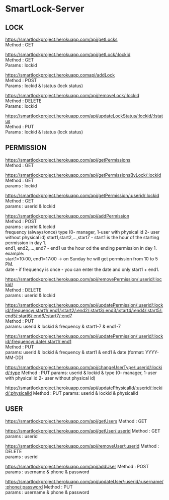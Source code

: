 # SmartLock-Server

## LOCK

https://smartlockproject.herokuapp.com/api/getLocks  
    Method : GET  

https://smartlockproject.herokuapp.com/api/getLock/:lockid  
    Method : GET  
    Params : lockid  

https://smartlockproject.herokuapp.comapi/addLock  
    Method : POST  
    Params : lockid & lstatus (lock status)  

https://smartlockproject.herokuapp.com/api/removeLock/:lockid  
    Method : DELETE  
    Params : lockid  

https://smartlockproject.herokuapp.com/api/updateLockStatus/:lockid/:lstatus  
   Method : PUT  
   Params : lockid & lstatus (lock status)  


## PERMISSION

https://smartlockproject.herokuapp.com/api/getPermissions  
   Method : GET  


https://smartlockproject.herokuapp.com/api/getPermissionsByLock/:lockid 
    Method : GET  
    params : lockid  

https://smartlockproject.herokuapp.com/api/getPermission/:userid/:lockid  
    Method : GET  
    params : userid & lockid  

https://smartlockproject.herokuapp.com/api/addPermission  
    Method : POST  
    params : userid & lockid  
            frequency (always/once)
            type (0- manager, 1-user with physical id 2- user without physical id)
            start1,start2,...,start7 - start1 is the hour of the starting permission in day 1.  
            end1, end2,....,end7 - end1 us the hour od the ending permission in day 1.  
            example:  
            start1=10:00, end1=17:00 -> on Sunday he will get permission from 10 to 5 PM.  
            date - if frequency is once - you can enter the date and only start1 + end1.  



https://smartlockproject.herokuapp.com/api/removePermission/:userid/:lockid/  
    Method : DELETE  
    params : userid & lockid  

https://smartlockproject.herokuapp.com/api/updatePermission/:userid/:lockid/:frequency/:start1/:end1/:start2/:end2/:start3/:end3/:start4/:end4/:start5/:end5/:start6/:end6/:start7/:end7  
    Method : PUT  
    params: userid & lockid & frequency & start1-7 & end1-7  

https://smartlockproject.herokuapp.com/api/updatePermission/:userid/:lockid/:frequency/:date/:start1/:end1  
    Method : PUT  
    params: userid & lockid & frequency & start1 & end1
            & date (format: YYYY-MM-DD)

https://smartlockproject.herokuapp.com/api/changeUserType/:userid/:lockid/:type
    Method : PUT
    params: userid & lockid &
            type (0- manager, 1-user with physical id 2- user without physical id)

https://smartlockproject.herokuapp.com/api/updatePhysicalId/:userid/:lockid/:physicalId
    Method : PUT
    params: userid & lockid & physicalId

## USER

https://smartlockproject.herokuapp.com/api/getUsers
    Method : GET  

https://smartlockproject.herokuapp.com/api/getUser/:userid
    Method : GET  
    params : userid  

https://smartlockproject.herokuapp.com/api/removeUser/:userid
    Method : DELETE  
    params : userid  

https://smartlockproject.herokuapp.com/api/addUser
    Method : POST  
    params : username & phone & password  

https://smartlockproject.herokuapp.com/api/updateUser/:userid/:username/:phone/:password
    Method : PUT  
    params : username & phone & password  



